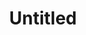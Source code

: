 ---
inv_num: 2018-118
add_credit:
url: 2018-118-untitled
title: Untitled
year: '2018'
display_year: '2018'
medium: Triple Espresso, Acid Free Vellum Finish Archival Paper
dims: 12.25 x 12.25 in
pitch:
ps:
live_url:
youtube:
related_code:
subheading:
download:
commission:
layout: things-i-made
---